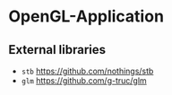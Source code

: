# OpenGL-Application

## External libraries
- `stb` https://github.com/nothings/stb
- `glm` https://github.com/g-truc/glm
